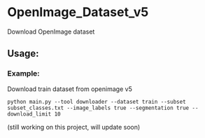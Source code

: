 # OpenImage_Dataset_v5
Download OpenImage dataset

## Usage:

### Example:

Download train dataset from openimage v5
````
python main.py --tool downloader --dataset train --subset subset_classes.txt --image_labels true --segmentation true --download_limit 10
````

(still working on this project, will update soon)
